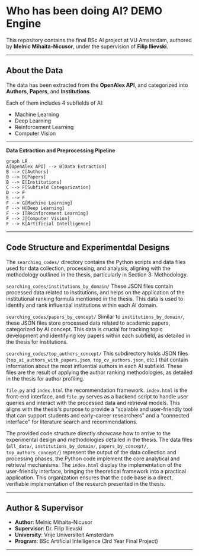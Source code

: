 # Who has been doing AI? DEMO Engine

This repository contains the final BSc AI project at VU Amsterdam, authored by **Melnic Mihaita-Nicusor**, under the supervision of **Filip Ilievski**.

---

## About the Data

The data has been extracted from the **OpenAlex API**, and categorized into **Authors**, **Papers**, and **Institutions**.

Each of them includes 4 subfields of AI:
- Machine Learning
- Deep Learning
- Reinforcement Learning
- Computer Vision
---

**Data Extraction and Preprocessing Pipeline**
```mermaid
graph LR
A[OpenAlex API] --> B[Data Extraction]
B --> C[Authors]
B --> D[Papers]
B --> E[Institutions]
C --> F[Subfield Categorization]
D --> F
E --> F
F --> G[Machine Learning]
F --> H[Deep Learning]
F --> I[Reinforcement Learning]
F --> J[Computer Vision]
F --> K[Artificial Intelligence]
```
---

## Code Structure and Experimentdal Designs
The `searching_codes/` directory contains the Python scripts and data files used for data collection, processing, and analysis, aligning with the methodology outlined in the thesis, particularly in Section 3: Methodology.

`searching_codes/institutions_by_domain/`
These JSON files contain processed data related to institutions, and helps on the application of the institutional ranking formula mentioned in the thesis. This data is used to identify and rank influential institutions within each AI domain.

`searching_codes/papers_by_concept/`
Similar to `institutions_by_domain/`, these JSON files store processed data related to academic papers, categorized by AI concept. This data is crucial for tracking topic development and identifying key papers within each subfield, as detailed in the thesis for institutions.

`searching_codes/top_authors_concept/`
This subdirectory holds JSON files (`top_ai_authors_with_papers.json`, `top_cv_authors.json`, etc.) that contain information about the most influential authors in each AI subfield. These files are the result of applying the author ranking methodologies, as detailed in the thesis for author profiling.

`file.py` and `index.html` the recommendation framework. `index.html` is the front-end interface, and `file.py` serves as a backend script to handle user queries and interact with the processed data and retrieval models. This aligns with the thesis's purpose to provide a "scalable and user-friendly tool that can support students and early-career researchers" and a "connected interface" for literature search and recommendations.

The provided code structure directly showcase how to arrive to the experimental design and methodologies detailed in the thesis. The data files (`all_data/`, `institutions_by_domain/`, `papers_by_concept/`, `top_authors_concept/`) represent the output of the data collection and processing phases, the Python code implement the core analytical and retrieval mechanisms. The `index.html` display the implementation of the user-friendly interface, bringing the theoretical framework into a practical application. This organization ensures that the code base is a direct, verifiable implementation of the research presented in the thesis. 

---

## Author & Supervisor

- **Author**: Melnic Mihaita-Nicusor  
- **Supervisor**: Dr. Filip Ilievski  
- **University**: Vrije Universiteit Amsterdam  
- **Program**: BSc Artificial Intelligence (3rd Year Final Project)

--- 
